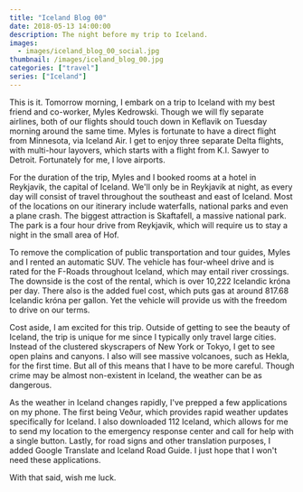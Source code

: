```yaml
---
title: "Iceland Blog 00"
date: 2018-05-13 14:00:00
description: The night before my trip to Iceland.
images:
  - images/iceland_blog_00_social.jpg
thumbnail: /images/iceland_blog_00.jpg
categories: ["travel"]
series: ["Iceland"]
---
```


This is it. Tomorrow morning, I embark on a trip to Iceland with my best friend and co-worker, Myles Kedrowski. Though we will fly separate airlines, both of our flights should touch down in Keflavik on Tuesday morning around the same time. Myles is fortunate to have a direct flight from Minnesota, via Iceland Air. I get to enjoy three separate Delta flights, with multi-hour layovers, which starts with a flight from K.I. Sawyer to Detroit. Fortunately for me, I love airports.

For the duration of the trip, Myles and I booked rooms at a hotel in Reykjavik, the capital of Iceland. We'll only be in Reykjavik at night, as every day will consist of travel throughout the southeast and east of Iceland. Most of the locations on our itinerary include waterfalls, national parks and even a plane crash. The biggest attraction is Skaftafell, a massive national park. The park is a four hour drive from Reykjavik, which will require us to stay a night in the small area of Hof.

To remove the complication of public transportation and tour guides, Myles and I rented an automatic SUV. The vehicle has four-wheel drive and is rated for the F-Roads throughout Iceland, which may entail river crossings. The downside is the cost of the rental, which is over 10,222 Icelandic króna per day. There also is the added fuel cost, which puts gas at around 817.68 Icelandic króna per gallon. Yet the vehicle will provide us with the freedom to drive on our terms.

Cost aside, I am excited for this trip. Outside of getting to see the beauty of Iceland, the trip is unique for me since I typically only travel large cities. Instead of the clustered skyscrapers of New York or Tokyo, I get to see open plains and canyons. I also will see massive volcanoes, such as Hekla, for the first time. But all of this means that I have to be more careful. Though crime may be almost non-existent in Iceland, the weather can be as dangerous.

As the weather in Iceland changes rapidly, I've prepped a few applications on my phone. The first being Veður, which provides rapid weather updates specifically for Iceland. I also downloaded 112 Iceland, which allows for me to send my location to the emergency response center and call for help with a single button. Lastly, for road signs and other translation purposes, I added Google Translate and Iceland Road Guide. I just hope that I won't need these applications.

With that said, wish me luck.
